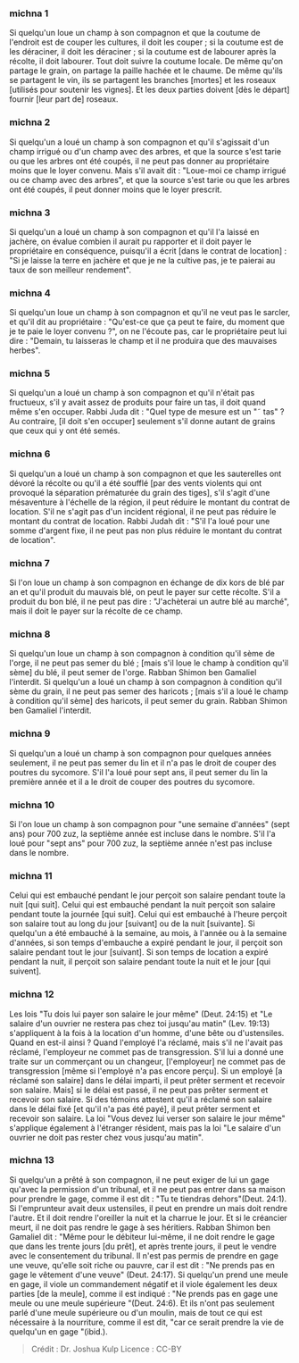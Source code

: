 
### michna 1
Si quelqu'un loue un champ à son compagnon et que la coutume de l'endroit est de couper les cultures, il doit les couper ; si la coutume est de les déraciner, il doit les déraciner ; si la coutume est de labourer après la récolte, il doit labourer. Tout doit suivre la coutume locale. De même qu'on partage le grain, on partage la paille hachée et le chaume. De même qu'ils se partagent le vin, ils se partagent les branches [mortes] et les roseaux [utilisés pour soutenir les vignes]. Et les deux parties doivent [dès le départ] fournir [leur part de] roseaux.

### michna 2
Si quelqu'un a loué un champ à son compagnon et qu'il s'agissait d'un champ irrigué ou d'un champ avec des arbres, et que la source s'est tarie ou que les arbres ont été coupés, il ne peut pas donner au propriétaire moins que le loyer convenu. Mais s'il avait dit : "Loue-moi ce champ irrigué ou ce champ avec des arbres", et que la source s'est tarie ou que les arbres ont été coupés, il peut donner moins que le loyer prescrit.

### michna 3
Si quelqu'un a loué un champ à son compagnon et qu'il l'a laissé en jachère, on évalue combien il aurait pu rapporter et il doit payer le propriétaire en conséquence, puisqu'il a écrit [dans le contrat de location] :  "Si je laisse la terre en jachère et que je ne la cultive pas, je te paierai au taux de son meilleur rendement".

### michna 4
Si quelqu'un loue un champ à son compagnon et qu'il ne veut pas le sarcler, et qu'il dit au propriétaire : "Qu'est-ce que ça peut te faire, du moment que je te paie le loyer convenu ?", on ne l'écoute pas, car le propriétaire peut lui dire : "Demain, tu laisseras le champ et il ne produira que des mauvaises herbes".

### michna 5
Si quelqu'un a loué un champ à son compagnon et qu'il n'était pas fructueux, s'il y avait assez de produits pour faire un tas, il doit quand même s'en occuper. Rabbi Juda dit :  "Quel type de mesure est un "˜ tas" ?  Au contraire, [il doit s'en occuper] seulement s'il donne autant de grains que ceux qui y ont été semés.

### michna 6
Si quelqu'un a loué un champ à son compagnon et que les sauterelles ont dévoré la récolte ou qu'il a été soufflé [par des vents violents qui ont provoqué la séparation prématurée du grain des tiges], s'il s'agit d'une mésaventure à l'échelle de la région, il peut réduire le montant du contrat de location. S'il ne s'agit pas d'un incident régional, il ne peut pas réduire le montant du contrat de location. Rabbi Judah dit : "S'il l'a loué pour une somme d'argent fixe, il ne peut pas non plus réduire le montant du contrat de location".

### michna 7
Si l'on loue un champ à son compagnon en échange de dix kors de blé par an et qu'il produit du mauvais blé, on peut le payer sur cette récolte. S'il a produit du bon blé, il ne peut pas dire : "J'achèterai un autre blé au marché", mais il doit le payer sur la récolte de ce champ.

### michna 8
Si quelqu'un loue un champ à son compagnon à condition qu'il sème de l'orge, il ne peut pas semer du blé ; [mais s'il loue le champ à condition qu'il sème] du blé, il peut semer de l'orge. Rabban Shimon ben Gamaliel l'interdit. Si quelqu'un a loué un champ à son compagnon à condition qu'il sème du grain, il ne peut pas semer des haricots ; [mais s'il a loué le champ à condition qu'il sème] des haricots, il peut semer du grain. Rabban Shimon ben Gamaliel l'interdit.

### michna 9
Si quelqu'un a loué un champ à son compagnon pour quelques années seulement, il ne peut pas semer du lin et il n'a pas le droit de couper des poutres du sycomore. S'il l'a loué pour sept ans, il peut semer du lin la première année et il a le droit de couper des poutres du sycomore.

### michna 10
Si l'on loue un champ à son compagnon pour "une semaine d'années" (sept ans) pour 700 zuz, la septième année est incluse dans le nombre. S'il l'a loué pour "sept ans" pour 700 zuz, la septième année n'est pas incluse dans le nombre.

### michna 11
Celui qui est embauché pendant le jour perçoit son salaire pendant toute la nuit [qui suit]. Celui qui est embauché pendant la nuit perçoit son salaire pendant toute la journée [qui suit]. Celui qui est embauché à l'heure perçoit son salaire tout au long du jour [suivant] ou de la nuit [suivante]. Si quelqu'un a été embauché à la semaine, au mois, à l'année ou à la semaine d'années, si son temps d'embauche a expiré pendant le jour, il perçoit son salaire pendant tout le jour [suivant]. Si son temps de location a expiré pendant la nuit, il perçoit son salaire pendant toute la nuit et le jour [qui suivent].

### michna 12
Les lois "Tu dois lui payer son salaire le jour même" (Deut. 24:15) et "Le salaire d'un ouvrier ne restera pas chez toi jusqu'au matin" (Lev. 19:13) s'appliquent à la fois à la location d'un homme, d'une bête ou d'ustensiles. Quand en est-il ainsi ? Quand l'employé l'a réclamé, mais s'il ne l'avait pas réclamé, l'employeur ne commet pas de transgression. S'il lui a donné une traite sur un commerçant ou un changeur, [l'employeur] ne commet pas de transgression [même si l'employé n'a pas encore perçu]. Si un employé [a réclamé son salaire] dans le délai imparti, il peut prêter serment et recevoir son salaire. Mais] si le délai est passé, il ne peut pas prêter serment et recevoir son salaire. Si des témoins attestent qu'il a réclamé son salaire dans le délai fixé [et qu'il n'a pas été payé], il peut prêter serment et recevoir son salaire. La loi "Vous devez lui verser son salaire le jour même" s'applique également à l'étranger résident, mais pas la loi "Le salaire d'un ouvrier ne doit pas rester chez vous jusqu'au matin".

### michna 13
Si quelqu'un a prêté à son compagnon, il ne peut exiger de lui un gage qu'avec la permission d'un tribunal, et il ne peut pas entrer dans sa maison pour prendre le gage, comme il est dit : "Tu te tiendras dehors"(Deut. 24:1). Si l'emprunteur avait deux ustensiles, il peut en prendre un mais doit rendre l'autre. Et il doit rendre l'oreiller la nuit et la charrue le jour. Et si le créancier meurt, il ne doit pas rendre le gage à ses héritiers. Rabban Shimon ben Gamaliel dit :  "Même pour le débiteur lui-même, il ne doit rendre le gage que dans les trente jours [du prêt], et après trente jours, il peut le vendre avec le consentement du tribunal. Il n'est pas permis de prendre en gage une veuve, qu'elle soit riche ou pauvre, car il est dit : "Ne prends pas en gage le vêtement d'une veuve" (Deut. 24:17). Si quelqu'un prend une meule en gage, il viole un commandement négatif et il viole également les deux parties [de la meule], comme il est indiqué : "Ne prends pas en gage une meule ou une meule supérieure "(Deut. 24:6). Et ils n'ont pas seulement parlé d'une meule supérieure ou d'un moulin, mais de tout ce qui est nécessaire à la nourriture, comme il est dit, "car ce serait prendre la vie de quelqu'un en gage "(ibid.).

>Crédit : Dr. Joshua Kulp
>Licence : CC-BY